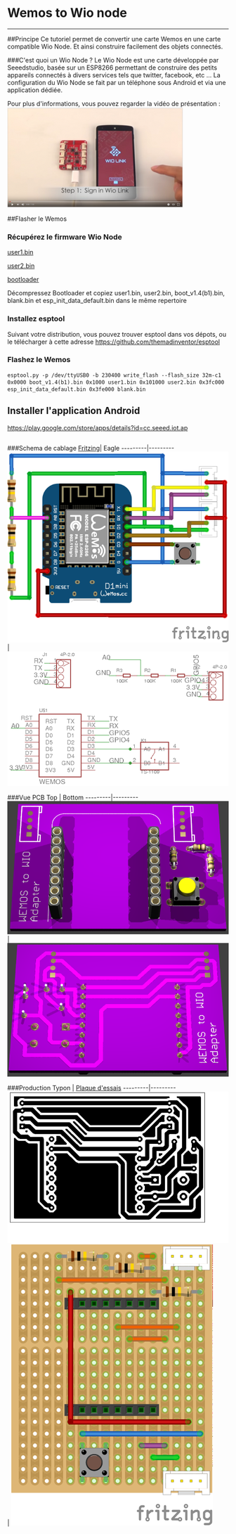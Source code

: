 Wemos to Wio node
=

----
##Principe
Ce tutoriel permet de convertir une carte Wemos en une carte compatible Wio Node. Et ainsi construire facilement des objets connectés.

###C'est quoi un Wio Node ?
Le Wio Node est une carte développée par Seeedstudio, basée sur un ESP8266 permettant de construire des petits appareils connectés à divers services tels que twitter, facebook, etc ...
La configuration du Wio Node se fait par un téléphone sous Android et via une application dédiée.

Pour plus d'informations, vous pouvez regarder la vidéo de présentation :
[![IMAGE](/images/video.png)](https://www.youtube.com/watch?v=N-13m8Lvzxs)


##Flasher le Wemos
### Récupérez le firmware Wio Node
[user1.bin](https://github.com/Seeed-Studio/Wio_Link/raw/master/users_build/local_user_00000000000000000000/user1.bin)

[user2.bin](https://github.com/Seeed-Studio/Wio_Link/raw/master/users_build/local_user_00000000000000000000/user2.bin)

[bootloader](http://www.seeedstudio.com/wiki/images/4/4b/Esp8266sdk1.4.1.zip)

Décompressez Bootloader et copiez user1.bin, user2.bin, boot_v1.4(b1).bin, blank.bin et esp_init_data_default.bin dans le même repertoire
### Installez esptool 
Suivant votre distribution, vous pouvez trouver esptool dans vos dépots, ou le télécharger à cette adresse https://github.com/themadinventor/esptool

### Flashez le Wemos

```shell
esptool.py -p /dev/ttyUSB0 -b 230400 write_flash --flash_size 32m-c1 0x0000 boot_v1.4(b1).bin 0x1000 user1.bin 0x101000 user2.bin 0x3fc000 esp_init_data_default.bin 0x3fe000 blank.bin
```

## Installer l'application Android
https://play.google.com/store/apps/details?id=cc.seeed.iot.ap

##


###Schema de cablage
[Fritzing](/schema/wemos_wio_sch.fzz)| Eagle
---------|---------
![selection](/images/WioNode_sch_fritzing.png) | ![selection](/images/WioNode_sch.png) 

###Vue PCB
Top | Bottom 
---------|---------
![selection](/3D/wio_shield_top.png) | ![selection](/3D/wio_shield.png) 

###Production
Typon | [Plaque d'essais](/schema/wemos_wio_plaque_essais.fzz)
---------|---------
![selection](/images/PCB.png) | ![selection](/images/WioNode_plaque_essais.png) 
